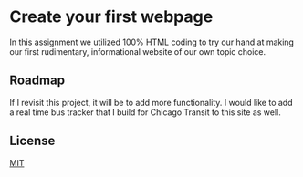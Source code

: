 
# Create your first webpage

In this assignment we utilized 100% HTML coding to try our hand at making our first rudimentary, informational website of our own topic choice.
## Roadmap

If I revisit this project, it will be to add more functionality. I would like to add a real time bus tracker that I build for Chicago Transit to this site as well.

## License

[MIT](https://choosealicense.com/licenses/mit/)


